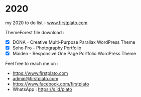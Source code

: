 # 2020
my 2020 to do list - www.firstplato.com

ThemeForest file download :
- [x] DONA - Creative Multi-Purpose Parallax WordPress Theme
- [x] Soho Pro - Photography Portfolio
- [x] Maiden - Responsive One Page Portfolio WordPress Theme

Feel free to reach me on : 
- https://www.firstplato.com
- admin@firstplato.com
- https://www.facebook.com/firstplato
- WhatsApp : https://s.id/plato
